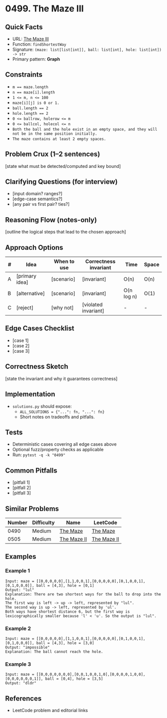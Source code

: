 # 0499. The Maze III

## Quick Facts

- URL: [The Maze III](https://leetcode.com/problems/the-maze-iii/)
- Function: `findShortestWay`
- Signature: `(maze: list[list[int]], ball: list[int], hole: list[int])  -> str`
- Primary pattern: **Graph**

## Constraints

- `m == maze.length`
- `n == maze[i].length`
- `1 <= m, n <= 100`
- `maze[i][j] is 0 or 1.`
- `ball.length == 2`
- `hole.length == 2`
- `0 <= ballrow, holerow <= m`
- `0 <= ballcol, holecol <= n`
- `Both the ball and the hole exist in an empty space, and they will not be in the same position initially.`
- `The maze contains at least 2 empty spaces.`

## Problem Crux (1–2 sentences)

[state what must be detected/computed and key bound]

## Clarifying Questions (for interview)

- [input domain? ranges?]
- [edge-case semantics?]
- [any pair vs first pair? ties?]

## Reasoning Flow (notes-only)

[outline the logical steps that lead to the chosen approach]

## Approach Options

| # | Idea | When to use | Correctness invariant | Time | Space |
|---|------|-------------|-----------------------|------|-------|
| A | [primary idea] | [scenario] | [invariant] | O(n) | O(n) |
| B | [alternative] | [scenario] | [invariant] | O(n log n) | O(1) |
| C | [reject] | [why not] | [violated invariant] | - | - |

## Edge Cases Checklist

- [case 1]
- [case 2]
- [case 3]

## Correctness Sketch

[state the invariant and why it guarantees correctness]

## Implementation

- `solutions.py` should expose:
  - `ALL_SOLUTIONS = {"...": fn, "...": fn}`
  - Short notes on tradeoffs and pitfalls.

## Tests

- Deterministic cases covering all edge cases above
- Optional fuzz/property checks as applicable
- Run: `pytest -q -k "0499"`

## Common Pitfalls

- [pitfall 1]
- [pitfall 2]
- [pitfall 3]

## Similar Problems

| Number | Difficulty | Name | LeetCode |
|---|---|---|---|
| 0490 | Medium | [The Maze](../0490-the-maze/readme.md) | [The Maze](https://leetcode.com/problems/the-maze/) |
| 0505 | Medium | [The Maze II](../0505-the-maze-ii/readme.md) | [The Maze II](https://leetcode.com/problems/the-maze-ii/) |

## Examples

### Example 1

```text
Input: maze = [[0,0,0,0,0],[1,1,0,0,1],[0,0,0,0,0],[0,1,0,0,1],[0,1,0,0,0]], ball = [4,3], hole = [0,1]
Output: "lul"
Explanation: There are two shortest ways for the ball to drop into the hole.
The first way is left -> up -> left, represented by "lul".
The second way is up -> left, represented by 'ul'.
Both ways have shortest distance 6, but the first way is lexicographically smaller because 'l' < 'u'. So the output is "lul".
```

### Example 2

```text
Input: maze = [[0,0,0,0,0],[1,1,0,0,1],[0,0,0,0,0],[0,1,0,0,1],[0,1,0,0,0]], ball = [4,3], hole = [3,0]
Output: "impossible"
Explanation: The ball cannot reach the hole.
```

### Example 3

```text
Input: maze = [[0,0,0,0,0,0,0],[0,0,1,0,0,1,0],[0,0,0,0,1,0,0],[0,0,0,0,0,0,1]], ball = [0,4], hole = [3,5]
Output: "dldr"
```

## References

- LeetCode problem and editorial links
